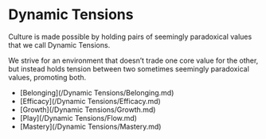# Dynamic Tensions

Culture is made possible by holding pairs of seemingly paradoxical values that we call Dynamic Tensions.

We strive for an environment that doesn’t trade one core value for the other, but instead holds tension between two sometimes seemingly paradoxical values, promoting both.


* [Belonging](/Dynamic Tensions/Belonging.md)
* [Efficacy](/Dynamic Tensions/Efficacy.md)
* [Growth](/Dynamic Tensions/Growth.md)
* [Play](/Dynamic Tensions/Flow.md)
* [Mastery](/Dynamic Tensions/Mastery.md)
